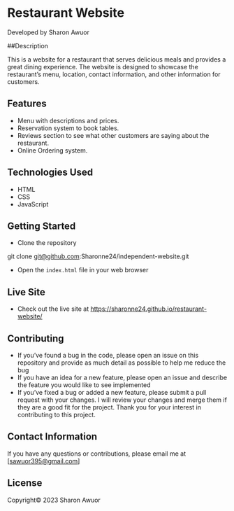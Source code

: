 # Restaurant  Website
Developed by Sharon Awuor

##Description

This is a website for a restaurant that serves delicious meals and provides a great dining experience. The website is designed to showcase the restaurant’s menu, location, contact information, and other information for customers.

## Features

-	Menu with descriptions and prices.
-	Reservation system to book tables.
-	Reviews section to see what other customers are saying about the restaurant.
-	Online Ordering system.

## Technologies Used

-	HTML
-	CSS
-	JavaScript

## Getting Started

-	Clone the repository

git clone git@github.com:Sharonne24/independent-website.git

-	Open the `index.html` file in your web browser

## Live Site

-	Check out the live site at  https://sharonne24.github.io/restaurant-website/


## Contributing


-	If you’ve found a bug in the code, please open an issue on this repository and provide as much detail as possible to help me reduce the bug
-	If you have an idea for a new feature, please open an issue and describe the feature you would like to see implemented
-	If you’ve fixed a bug or added a new feature, please submit a pull request with your changes. I will review your changes and merge them if they are a good fit for the project.
Thank you for your interest in contributing to this project.


## Contact Information

If you have any questions or contributions, please email me at [sawuor395@gmail.com]


## License
Copyright© 2023 Sharon Awuor

